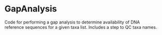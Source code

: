 # GapAnalysis

Code for performing a gap analysis to determine availability of DNA reference sequences for a given taxa list. Includes a step to QC taxa names. 
